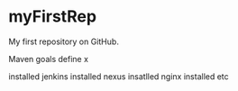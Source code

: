 # myFirstRep
My first repository on GitHub.

Maven goals define x

installed jenkins
installed nexus
insatlled nginx
installed etc
